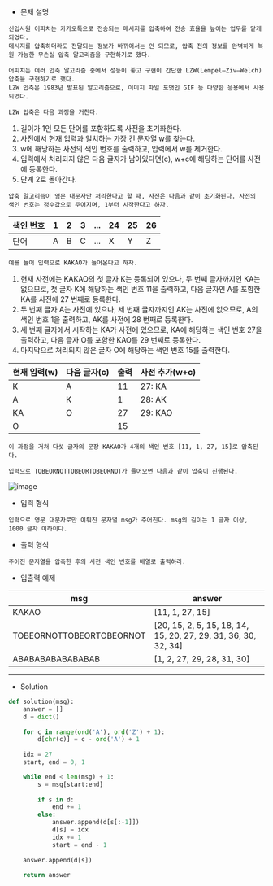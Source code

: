- 문제 설명


```
신입사원 어피치는 카카오톡으로 전송되는 메시지를 압축하여 전송 효율을 높이는 업무를 맡게 되었다.
메시지를 압축하더라도 전달되는 정보가 바뀌어서는 안 되므로, 압축 전의 정보를 완벽하게 복원 가능한 무손실 압축 알고리즘을 구현하기로 했다.

어피치는 여러 압축 알고리즘 중에서 성능이 좋고 구현이 간단한 LZW(Lempel–Ziv–Welch) 압축을 구현하기로 했다.
LZW 압축은 1983년 발표된 알고리즘으로, 이미지 파일 포맷인 GIF 등 다양한 응용에서 사용되었다.

LZW 압축은 다음 과정을 거친다.
```

1. 길이가 1인 모든 단어를 포함하도록 사전을 초기화한다.
2. 사전에서 현재 입력과 일치하는 가장 긴 문자열 w를 찾는다.
3. w에 해당하는 사전의 색인 번호를 출력하고, 입력에서 w를 제거한다.
4. 입력에서 처리되지 않은 다음 글자가 남아있다면(c), w+c에 해당하는 단어를 사전에 등록한다.
5. 단계 2로 돌아간다.

```
압축 알고리즘이 영문 대문자만 처리한다고 할 때, 사전은 다음과 같이 초기화된다. 사전의 색인 번호는 정수값으로 주어지며, 1부터 시작한다고 하자.
```

| 색인 번호	| 1 |	2 |	3 |	... |	24 |	25 |	26 |
| --- | --- | --- | --- | --- | --- | --- | --- |
| 단어	| A |	B |	C |	... |	X |	Y |	Z |

```
예를 들어 입력으로 KAKAO가 들어온다고 하자.
```

1. 현재 사전에는 KAKAO의 첫 글자 K는 등록되어 있으나, 두 번째 글자까지인 KA는 없으므로, 첫 글자 K에 해당하는 색인 번호 11을 출력하고, 다음 글자인 A를 포함한 KA를 사전에 27 번째로 등록한다.
2. 두 번째 글자 A는 사전에 있으나, 세 번째 글자까지인 AK는 사전에 없으므로, A의 색인 번호 1을 출력하고, AK를 사전에 28 번째로 등록한다.
3. 세 번째 글자에서 시작하는 KA가 사전에 있으므로, KA에 해당하는 색인 번호 27을 출력하고, 다음 글자 O를 포함한 KAO를 29 번째로 등록한다.
4. 마지막으로 처리되지 않은 글자 O에 해당하는 색인 번호 15를 출력한다.


| 현재 입력(w) |	다음 글자(c) |	출력 |	사전 추가(w+c) |
| --- | --- | --- | --- |
| K	| A	| 11 |	27: KA |
| A	| K |	1 |	28: AK |
| KA |	O |	27 |	29: KAO |
| O	|  |	15 |	 |

```
이 과정을 거쳐 다섯 글자의 문장 KAKAO가 4개의 색인 번호 [11, 1, 27, 15]로 압축된다.

입력으로 TOBEORNOTTOBEORTOBEORNOT가 들어오면 다음과 같이 압축이 진행된다.
```

![image](https://user-images.githubusercontent.com/84713532/217029160-18d03988-cf1f-49e1-b519-c9e133dd1934.png)

- 입력 형식

```
입력으로 영문 대문자로만 이뤄진 문자열 msg가 주어진다. msg의 길이는 1 글자 이상, 1000 글자 이하이다.
```

- 출력 형식

```
주어진 문자열을 압축한 후의 사전 색인 번호를 배열로 출력하라.
```

- 입출력 예제

| msg |	answer |
| --- | --- |
| KAKAO |	[11, 1, 27, 15] |
| TOBEORNOTTOBEORTOBEORNOT	| [20, 15, 2, 5, 15, 18, 14, 15, 20, 27, 29, 31, 36, 30, 32, 34] |
| ABABABABABABABAB	| [1, 2, 27, 29, 28, 31, 30] |

---

- Solution

```py
def solution(msg):
    answer = []
    d = dict()
    
    for c in range(ord('A'), ord('Z') + 1):
        d[chr(c)] = c - ord('A') + 1
        
    idx = 27
    start, end = 0, 1

    while end < len(msg) + 1:
        s = msg[start:end]
        
        if s in d:
            end += 1
        else:
            answer.append(d[s[:-1]])
            d[s] = idx
            idx += 1
            start = end - 1
            
    answer.append(d[s])
    
    return answer
```

